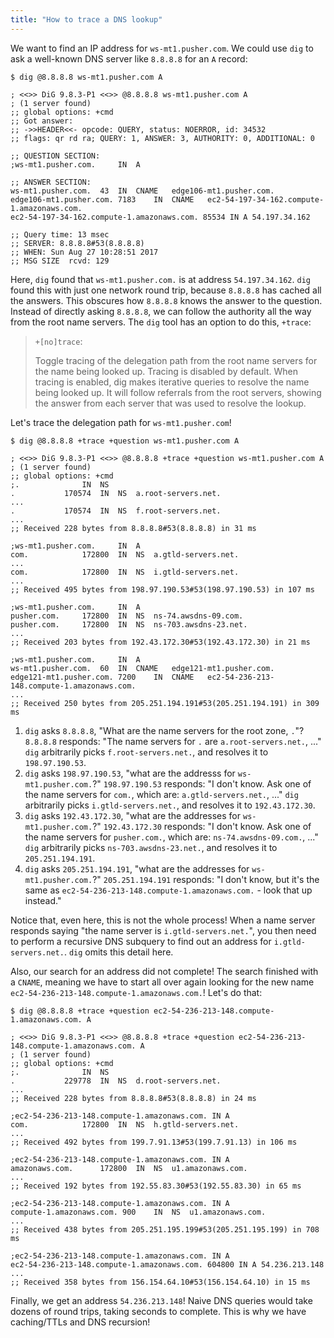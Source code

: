 ```yaml
---
title: "How to trace a DNS lookup"
---
```


We want to find an IP address for `ws-mt1.pusher.com`.
We could use `dig` to ask a well-known DNS server like `8.8.8.8` for an `A` record:

```
$ dig @8.8.8.8 ws-mt1.pusher.com A

; <<>> DiG 9.8.3-P1 <<>> @8.8.8.8 ws-mt1.pusher.com A
; (1 server found)
;; global options: +cmd
;; Got answer:
;; ->>HEADER<<- opcode: QUERY, status: NOERROR, id: 34532
;; flags: qr rd ra; QUERY: 1, ANSWER: 3, AUTHORITY: 0, ADDITIONAL: 0

;; QUESTION SECTION:
;ws-mt1.pusher.com.		IN	A

;; ANSWER SECTION:
ws-mt1.pusher.com.	43	IN	CNAME	edge106-mt1.pusher.com.
edge106-mt1.pusher.com.	7183	IN	CNAME	ec2-54-197-34-162.compute-1.amazonaws.com.
ec2-54-197-34-162.compute-1.amazonaws.com. 85534 IN A 54.197.34.162

;; Query time: 13 msec
;; SERVER: 8.8.8.8#53(8.8.8.8)
;; WHEN: Sun Aug 27 10:28:51 2017
;; MSG SIZE  rcvd: 129
```

Here, `dig` found that `ws-mt1.pusher.com.` is at address `54.197.34.162`.
`dig` found this with just one network round trip,
because `8.8.8.8` has cached all the answers.
This obscures how `8.8.8.8` knows the answer to the question.
Instead of directly asking `8.8.8.8`, we can follow the authority all the way from the root name servers.
The `dig` tool has an option to do this, `+trace`:

> `+[no]trace`:
>
> Toggle tracing of the delegation path from the root name servers for the name being looked up.
> Tracing is disabled by default.
> When tracing is enabled, dig makes iterative queries to resolve the name being looked up.
> It will follow referrals from the root servers,
> showing the answer from each server that was used to resolve the lookup.

Let's trace the delegation path for `ws-mt1.pusher.com`!

```
$ dig @8.8.8.8 +trace +question ws-mt1.pusher.com A

; <<>> DiG 9.8.3-P1 <<>> @8.8.8.8 +trace +question ws-mt1.pusher.com A
; (1 server found)
;; global options: +cmd
;.				IN	NS
.			170574	IN	NS	a.root-servers.net.
...
.			170574	IN	NS	f.root-servers.net.
...
;; Received 228 bytes from 8.8.8.8#53(8.8.8.8) in 31 ms

;ws-mt1.pusher.com.		IN	A
com.			172800	IN	NS	a.gtld-servers.net.
...
com.			172800	IN	NS	i.gtld-servers.net.
...
;; Received 495 bytes from 198.97.190.53#53(198.97.190.53) in 107 ms

;ws-mt1.pusher.com.		IN	A
pusher.com.		172800	IN	NS	ns-74.awsdns-09.com.
pusher.com.		172800	IN	NS	ns-703.awsdns-23.net.
...
;; Received 203 bytes from 192.43.172.30#53(192.43.172.30) in 21 ms

;ws-mt1.pusher.com.		IN	A
ws-mt1.pusher.com.	60	IN	CNAME	edge121-mt1.pusher.com.
edge121-mt1.pusher.com.	7200	IN	CNAME	ec2-54-236-213-148.compute-1.amazonaws.com.
...
;; Received 250 bytes from 205.251.194.191#53(205.251.194.191) in 309 ms
```

1. `dig` asks `8.8.8.8`, "What are the name servers for the root zone, `.`"?
   `8.8.8.8` responds: "The name servers for `.` are `a.root-servers.net.`, ..."
   `dig` arbitrarily picks `f.root-servers.net.`,
   and resolves it to `198.97.190.53`.
1. `dig` asks `198.97.190.53`, "what are the addresss for `ws-mt1.pusher.com.`?"
   `198.97.190.53` responds: "I don't know. Ask one of the name servers for `com.`, which are: `a.gtld-servers.net.`, ..."
   `dig` arbitrarily picks `i.gtld-servers.net.`,
   and resolves it to `192.43.172.30`.
1. `dig` asks `192.43.172.30`, "what are the addresses for `ws-mt1.pusher.com.`?"
   `192.43.172.30` responds: "I don't know. Ask one of the name servers for `pusher.com.`, which are: `ns-74.awsdns-09.com.`, ..."
   `dig` arbitrarily picks `ns-703.awsdns-23.net.`,
   and resolves it to `205.251.194.191`.
1. `dig` asks `205.251.194.191`, "what are the addresses for `ws-mt1.pusher.com.`?"
   `205.251.194.191` responds: "I don't know, but it's the same as `ec2-54-236-213-148.compute-1.amazonaws.com.` - look that up instead."

Notice that, even here, this is not the whole process!
When a name server responds saying "the name server is `i.gtld-servers.net.`",
you then need to perform a recursive DNS subquery to find out an address for `i.gtld-servers.net.`.
`dig` omits this detail here.

Also, our search for an address did not complete!
The search finished with a `CNAME`,
meaning we have to start all over again looking for the new name `ec2-54-236-213-148.compute-1.amazonaws.com.`!
Let's do that:

```
$ dig @8.8.8.8 +trace +question ec2-54-236-213-148.compute-1.amazonaws.com. A

; <<>> DiG 9.8.3-P1 <<>> @8.8.8.8 +trace +question ec2-54-236-213-148.compute-1.amazonaws.com. A
; (1 server found)
;; global options: +cmd
;.				IN	NS
.			229778	IN	NS	d.root-servers.net.
...
;; Received 228 bytes from 8.8.8.8#53(8.8.8.8) in 24 ms

;ec2-54-236-213-148.compute-1.amazonaws.com. IN A
com.			172800	IN	NS	h.gtld-servers.net.
...
;; Received 492 bytes from 199.7.91.13#53(199.7.91.13) in 106 ms

;ec2-54-236-213-148.compute-1.amazonaws.com. IN A
amazonaws.com.		172800	IN	NS	u1.amazonaws.com.
...
;; Received 192 bytes from 192.55.83.30#53(192.55.83.30) in 65 ms

;ec2-54-236-213-148.compute-1.amazonaws.com. IN A
compute-1.amazonaws.com. 900	IN	NS	u1.amazonaws.com.
...
;; Received 438 bytes from 205.251.195.199#53(205.251.195.199) in 708 ms

;ec2-54-236-213-148.compute-1.amazonaws.com. IN A
ec2-54-236-213-148.compute-1.amazonaws.com. 604800 IN A	54.236.213.148
...
;; Received 358 bytes from 156.154.64.10#53(156.154.64.10) in 15 ms
```

Finally, we get an address `54.236.213.148`!
Naive DNS queries would take dozens of round trips,
taking seconds to complete.
This is why we have caching/TTLs and DNS recursion!
